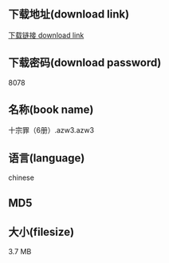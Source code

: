 ## 下载地址(download link)
[下载链接 download link](https://tutu365.netlify.app/?s=%E5%8D%81%E5%AE%97%E7%BD%AA%EF%BC%886%E5%86%8C%EF%BC%89.azw3)

## 下载密码(download password)
8078

## 名称(book name)
十宗罪（6册）.azw3.azw3

## 语言(language)
chinese

## MD5


## 大小(filesize)
3.7 MB

